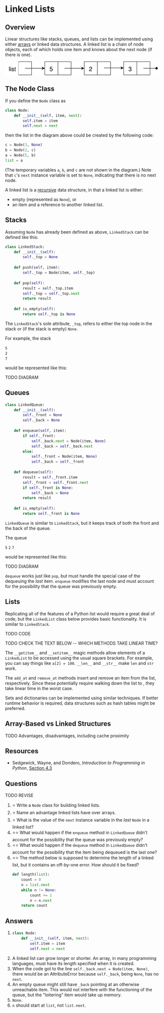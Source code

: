 # Linked Lists
## Overview
Linear structures like stacks, queues, and lists can be implemented using either [arrays](array_based.md) or linked data structures. A linked list is a chain of node objects, each of which holds one item and knows about the next node (if there is one).

![list contains a reference to a node. That node contains 5 and a reference to the next node. The second node contains 2 and a reference to the third node. The third node contains 3 and a None reference.](linked_list.svg)

## The Node Class

If you define the `Node` class as

```python
class Node:
    def __init__(self, item, next):
        self.item = item
        self.next = next
```

then the list in the diagram above could be created by the following code:

```python
c = Node(3, None)
b = Node(2, c)
a = Node(5, b)
list = a
```

(The temporary variables `a`, `b`, and `c` are not shown in the diagram.) Note that `c`'s `next` instance variable is set to `None`, indicating that there is no next node.

A linked list is a [recursive](../control_structures/recursion.md) data structure, in that a linked list is either:
- empty (represented as `None`), or
- an item and a reference to another linked list.

## Stacks

Assuming `Node` has already been defined as above, `LinkedStack` can be defined like this:

```python
class LinkedStack:
    def __init__(self):
        self._top = None

    def push(self, item):
        self._top = Node(item, self._top)

    def pop(self):
        result = self._top.item
        self._top = self._top.next
        return result

    def is_empty(self):
        return self._top is None
```

The `LinkedStack`'s sole attribute, `_top`, refers to either the top node in the stack or (if the stack is empty) `None`.

For example, the stack

`5`<br>`2`<br>`7`

would be represented like this:

TODO DIAGRAM

## Queues

```python
class LinkedQueue:
    def __init__(self):
        self._front = None
        self._back = None

    def enqueue(self, item):
        if self._front:
            self._back.next = Node(item, None)
            self._back = self._back.next
        else:
            self._front = Node(item, None)
            self._back = self._front

    def dequeue(self):
        result = self._front.item
        self._front = self._front.next
        if self._front is None:
            self._back = None
        return result

    def is_empty(self):
        return self._front is None
```

`LinkedQueue` is similar to `LinkedStack`, but it keeps track of both the front and the back of the queue.

The queue

`5` `2` `7`

would be represented like this:

TODO DIAGRAM

`dequeue` works just like `pop`, but must handle the special case of the dequeuing the *last* item. `enqueue` modifies the last node and must account for the possibility that the queue was previously empty.

## Lists

Replicating all of the features of a Python list would require a great deal of code, but the `LinkedList` class below provides basic functionality. It is similar to `LinkedStack`.

TODO CODE

TODO CHECK THE TEXT BELOW -- WHICH METHODS TAKE LINEAR TIME?

The `__getitem__` and `__setitem__` magic methods allow elements of a `LinkedList` to be accessed using the usual square brackets. For example, you can say things like `a[2] = 100`. `__len__` and `__str__` make `len` and `str` work.

The `add_at` and `remove_at` methods insert and remove an item from the list, respectively. Since these potentially require walking down the list to , they take linear time in the worst case.

Sets and dictionaries can be implemented using similar techniques. If better runtime behavior is required, data structures such as hash tables might be preferred.

## Array-Based vs Linked Structures

TODO Advantages, disadvantages, including cache proximity

## Resources

- Sedgewick, Wayne, and Dondero, *Introduction to Programming in Python*, [Section 4.3](https://introcs.cs.princeton.edu/python/43stack/)

## Questions

TODO REVISE

1. :star: Write a `Node` class for building linked lists.
1. :star: Name an advantage linked lists have over arrays.
1. :star: What is the value of the `next` instance variable in the *last* `Node` in a linked list?
1. :star::star: What would happen if the `enqueue` method in `LinkedQueue` didn't account for the possibility that the queue was previously empty?
1. :star::star: What would happen if the `dequeue` method in `LinkedQueue` didn't account for the possibility that the item being dequeued is the last one?
1. :star::star: The method below is supposed to determine the length of a linked list, but it contains an off-by-one error. How should it be fixed?
    ```python
    def length(list):
        count = 0
        n = list.next
        while n != None:
            count += 1
            n = n.next
        return count
    ```

## Answers
1.  ```python
    class Node:
        def __init__(self, item, next):
            self.item = item
            self.next = next
    ```
1. A linked list can grow longer or shorter. An array, in many programming languages, must have its length specified when it is created.
1. When the code got to the line `self._back.next = Node(item, None)`, there would be an AttributeError because `self._back`, being `None`, has no `next`.
1. An empty queue might still have `_back` pointing at an otherwise unreachable item. This would not interfere with the functioning of the queue, but the "loitering" item would take up memory.
1. `None`.
1. `n` should start at `list`, not `list.next`.
